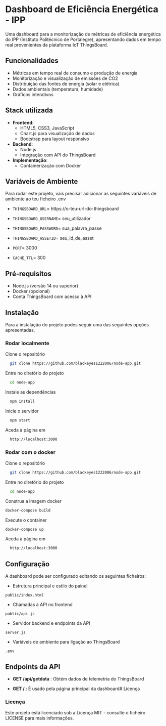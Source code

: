 
# Dashboard de Eficiência Energética - IPP

Uma dashboard para a monitorização de métricas de eficiência energética do IPP (Instituto Politécnico de Portalegre), apresentando dados em tempo real provenientes da plataforma IoT ThingsBoard.


## Funcionalidades

- Métricas em tempo real de consumo e produção de energia
- Monitorização e visualização de emissões de CO2
- Distribuição das fontes de energia (solar e elétrica)
- Dados ambientais (temperatura, humidade)
- Gráficos interativos


## Stack utilizada
- **Frontend**: 
  - HTML5, CSS3, JavaScript
  - Chart.js para visualização de dados
  - Bootstrap para layout responsivo
- **Backend**:
  - Node.js
  - Integração com API do ThingsBoard
- **Implementação**:
  - Containerização com Docker

## Variáveis de Ambiente

Para rodar este projeto, vais precisar adicionar as seguintes variáveis de ambiente ao teu ficheiro .env

- `THINGSBOARD_URL`= https://o-teu-url-do-thingsboard

- `THINGSBOARD_USERNAME`= seu_utilizador

- `THINGSBOARD_PASSWORD`= sua_palavra_passe

- `THINGSBOARD_ASSETID`= seu_id_de_asset

- `PORT`= 3000

- `CACHE_TTL`= 300


## Pré-requisitos
- Node.js (versão 14 ou superior)
- Docker (opcional)
- Conta ThingsBoard com acesso à API

## Instalação

Para a instalação do projeto podes seguir uma das seguintes opções apresentadas.

### Rodar localmente

Clone o repositório

```bash
  git clone https://github.com/blackeyes1222006/node-app.git
```

Entre no diretório do projeto

```bash
  cd node-app
```

Instale as dependências

```bash
  npm install
```

Inicie o servidor

```bash
  npm start
```

Aceda à página em
```bash
  http://localhost:3000
```


### Rodar com o docker

Clone o repositório

```bash
  git clone https://github.com/blackeyes1222006/node-app.git
```

Entre no diretório do projeto

```bash
  cd node-app
```

Construa a imagem docker
```bash
docker-compose build
```

Execute o container
```bash
docker-compose up
```

Aceda à página em
```bash
  http://localhost:3000
```
## Configuração

A dashboard pode ser configurado editando os seguintes ficheiros:
- Estrutura principal e estilo do painel
```
public/index.html 
```
- Chamadas à API no frontend
```
public/api.js 
```
- Servidor backend e endpoints da API
```
server.js 
```
- Variáveis de ambiente para ligação ao ThingsBoard
```
.env 
```

## Endpoints da API
- **GET /api/getdata** : Obtém dados de telemetria do ThingsBoard

- **GET /** : É usado pela página principal da dashboard# Licença

### Licença

Este projeto está licenciado sob a Licença MIT - consulte o ficheiro LICENSE para mais informações.

